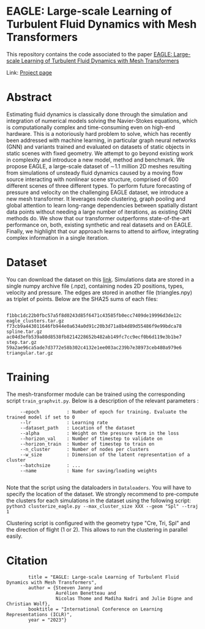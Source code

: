 # EAGLE: Large-scale Learning of Turbulent Fluid Dynamics with Mesh Transformers
 
This repository contains the code associated to the paper <a href="https://openreview.net/forum?id=mfIX4QpsARJ">EAGLE: Large-scale Learning of Turbulent Fluid Dynamics with Mesh Transformers</a>

Link: <a href="https://eagle-dataset.github.io/"> Project page </a>

# Abstract
Estimating fluid dynamics is classically done through the simulation and integration of numerical models solving the Navier-Stokes equations, which is computationally complex and time-consuming even on high-end hardware. This is a notoriously hard problem to solve, which has recently been addressed with machine learning, in particular graph neural networks (GNN) and variants trained and evaluated on datasets of static objects in static scenes with fixed geometry. We attempt to go beyond existing work in complexity and introduce a new model, method and benchmark. We propose EAGLE, a large-scale dataset of ∼1.1 million 2D meshes resulting from simulations of unsteady fluid dynamics caused by a moving flow source interacting with nonlinear scene structure, comprised of 600 different scenes of three different types. To perform future forecasting of pressure and velocity on the challenging EAGLE dataset, we introduce a new mesh transformer. It leverages node clustering, graph pooling and global attention to learn long-range dependencies between spatially distant data points without needing a large number of iterations, as existing GNN methods do. We show that our transformer outperforms state-of-the-art performance on, both, existing synthetic and real datasets and on EAGLE. Finally, we highlight that our approach learns to attend to airflow, integrating complex information in a single iteration.



# Dataset
You can download the dataset on this <a href="https://datasets.liris.cnrs.fr/eagle-version1"> link</a>. Simulations data are stored in a single numpy archive file (.npz), containing nodes 2D positions, types, velocity and pressure. The edges are stored in another file (triangles.npy) as triplet of points. Below are the SHA25 sums of each files:
```

f1bbc1dc22b0fbc57a5f8d0243d85f6471c43585fb0ecc7409de19996d3de12c  eagle_clusters.tar.gz
f73cb9a443011646fb944e0a634a0d91c20b3d71a8b4d89d55486f9e99bdca78  spline.tar.gz
ac04d3efb539a80d8538fb8214228652b482ab149fc7cc9ecf0b6d119e3b1be7  step.tar.gz
59a2ae96ca5ade7d3772e58b302c4132e1ee003ac239b7e38973ceb480a979e6  triangular.tar.gz
```
 # Training
 The mesh-transformer module can be trained using the corresponding script ```train_graphvit.py```. Below is a description of the relevant parameters :
 
```
     --epoch          : Number of epoch for training. Evaluate the trained model if set to 0
     --lr             : Learning rate
     --dataset_path   : Location of the dataset
     --alpha          : Weight on the pressure term in the loss
     --horizon_val    : Number of timestep to validate on
     --horizon_train  : Number of timestep to train on
     --n_cluster      : Number of nodes per clusters
     --w_size         : Dimension of the latent representation of a cluster
     --batchsize      : ...
     --name           : Name for saving/loading weights
     
```
Note that the script using the dataloaders in ```Dataloaders```. You will have to specify the location of the dataset. We strongly recommend to pre-compute the clusters for each simulations in the dataset using the following script:
``` python3 clusterize_eagle.py --max_cluster_size XXX --geom "Spl" --traj 1```

Clustering script is configured with the geometry type "Cre, Tri, Spl" and the direction of flight (1 or 2). This allows to run the clustering in parallel easily.

# Citation
```    @inproceedings{janny2023eagle,
        title = "EAGLE: Large-scale Learning of Turbulent Fluid Dynamics with Mesh Transformers",
        author = {Steeven Janny and
                  Aurélien Benetteau and
                  Nicolas Thome and Madiha Nadri and Julie Digne and Christian Wolf},
        booktitle = "International Conference on Learning Representations (ICLR)",
        year = "2023"}
```
